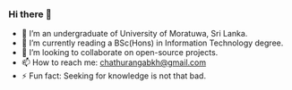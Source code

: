 ### Hi there 👋

<!--
**BKHChathuranga/BKHChathuranga** is a ✨ _special_ ✨ repository because its `README.md` (this file) appears on your GitHub profile.

Here are some ideas to get you started:
-->

- 🔭 I’m an undergraduate of University of Moratuwa, Sri Lanka.
- 🌱 I’m currently reading a BSc(Hons) in Information Technology degree. 
- 👯 I’m looking to collaborate on open-source projects.
- 📫 How to reach me: chathurangabkh@gmail.com
- ⚡ Fun fact: Seeking for knowledge is not that bad. 


